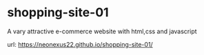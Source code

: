 # shopping-site-01

A vary attractive e-commerce website with html,css and javascript

url: https://neonexus22.github.io/shopping-site-01/
